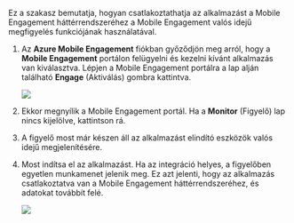 Ez a szakasz bemutatja, hogyan csatlakoztathatja az alkalmazást a Mobile Engagement háttérrendszeréhez a Mobile Engagement valós idejű megfigyelés funkciójának használatával. 

1. Az **Azure Mobile Engagement** fiókban győződjön meg arról, hogy a **Mobile Engagement** portálon felügyelni és kezelni kívánt alkalmazás van kiválasztva. Lépjen a Mobile Engagement portálra a lap alján található **Engage** (Aktiválás) gombra kattintva. 
   
     ![](./media/mobile-engagement-create-app-in-portal-new/engage-button.png)
2. Ekkor megnyílik a Mobile Engagement portál. Ha a **Monitor** (Figyelő) lap nincs kijelölve, kattintson rá.
3. A figyelő most már készen áll az alkalmazást elindító eszközök valós idejű megjelenítésére.
4. Most indítsa el az alkalmazást. Ha az integráció helyes, a figyelőben egyetlen munkamenet jelenik meg. Ez azt jelenti, hogy az alkalmazás csatlakoztatva van a Mobile Engagement háttérrendszeréhez, és adatokat továbbít felé.  
   
     ![](./media/mobile-engagement-connect-app-with-monitor/monitor.png)

